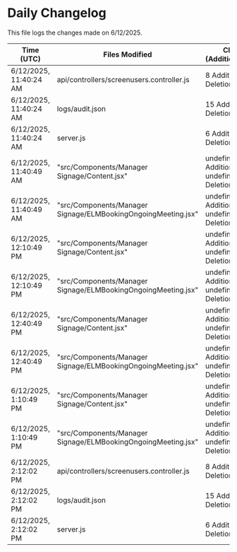 # Daily Changelog

This file logs the changes made on 6/12/2025.

| Time (UTC)             | Files Modified                    | Changes (Addition/Deletion) |
|------------------------|-----------------------------------|-----------------------------|
| 6/12/2025, 11:40:24 AM | api/controllers/screenusers.controller.js | 8 Additions & 8 Deletions |
| 6/12/2025, 11:40:24 AM | logs/audit.json | 15 Additions & 15 Deletions |
| 6/12/2025, 11:40:24 AM | server.js | 6 Additions & 0 Deletions |
| 6/12/2025, 11:40:49 AM | "src/Components/Manager Signage/Content.jsx" | undefined Additions & undefined Deletions|
| 6/12/2025, 11:40:49 AM | "src/Components/Manager Signage/ELMBookingOngoingMeeting.jsx" | undefined Additions & undefined Deletions|
| 6/12/2025, 12:10:49 PM | "src/Components/Manager Signage/Content.jsx" | undefined Additions & undefined Deletions|
| 6/12/2025, 12:10:49 PM | "src/Components/Manager Signage/ELMBookingOngoingMeeting.jsx" | undefined Additions & undefined Deletions|
| 6/12/2025, 12:40:49 PM | "src/Components/Manager Signage/Content.jsx" | undefined Additions & undefined Deletions|
| 6/12/2025, 12:40:49 PM | "src/Components/Manager Signage/ELMBookingOngoingMeeting.jsx" | undefined Additions & undefined Deletions|
| 6/12/2025, 1:10:49 PM | "src/Components/Manager Signage/Content.jsx" | undefined Additions & undefined Deletions|
| 6/12/2025, 1:10:49 PM | "src/Components/Manager Signage/ELMBookingOngoingMeeting.jsx" | undefined Additions & undefined Deletions|
| 6/12/2025, 2:12:02 PM | api/controllers/screenusers.controller.js | 8 Additions & 8 Deletions|
| 6/12/2025, 2:12:02 PM | logs/audit.json | 15 Additions & 15 Deletions|
| 6/12/2025, 2:12:02 PM | server.js | 6 Additions & 0 Deletions|
